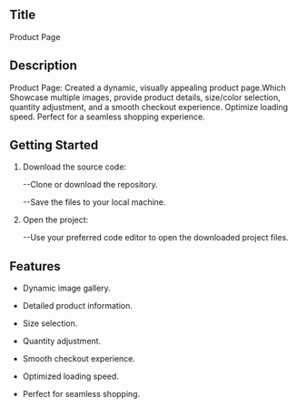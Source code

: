 
## Title

Product Page
## Description 

Product Page: Created a dynamic, visually appealing product page.Which Showcase multiple images, provide product details, size/color selection, quantity adjustment, and a smooth checkout experience. Optimize loading speed. Perfect for a seamless shopping experience. 

 
## Getting Started



1. Download the source code:

    --Clone or download the repository.

    --Save the files to your local machine.

2. Open the project:

    --Use your preferred code editor to open the downloaded project files.



## Features

- Dynamic image gallery.

- Detailed product information.

- Size selection.

- Quantity adjustment.

- Smooth checkout experience.

- Optimized loading speed.

- Perfect for seamless shopping.



